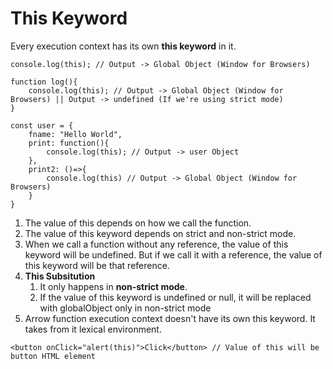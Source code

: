 # This Keyword
Every execution context has its own **this keyword** in it.

```
console.log(this); // Output -> Global Object (Window for Browsers)

function log(){
    console.log(this); // Output -> Global Object (Window for Browsers) || Output -> undefined (If we're using strict mode)
}

const user = {
    fname: "Hello World",
    print: function(){
        console.log(this); // Output -> user Object
    },
    print2: ()=>{
        console.log(this) // Output -> Global Object (Window for Browsers)
    }
}
```

1. The value of this depends on how we call the function.
2. The value of this keyword depends on strict and non-strict mode.
3. When we call a function without any reference, the value of this keyword will be undefined. But if we call it with a reference, the value of this keyword will be that reference. 
4. **This Subsitution**
   1. It only happens in **non-strict mode**.
   2. If the value of this keyword is undefined or null, it will be replaced with globalObject only in non-strict mode 
5. Arrow function execution context doesn't have its own this keyword. It takes from it lexical environment.


```
<button onClick="alert(this)">Click</button> // Value of this will be button HTML element
```